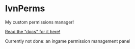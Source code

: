 # lvnPerms

My custom permissions manager!

[Read the "docs" for it here!](https://lvna.notion.site/b3ee0544b3784e8b8c55e11679cbd626?v=f98ed50471d64b2a8667b6dfff24cdf1&pvs=4)

Currently not done: an ingame permission management panel